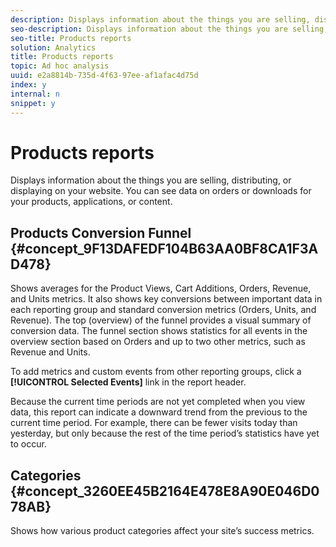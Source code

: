 ```yaml
---
description: Displays information about the things you are selling, distributing, or displaying on your website. You can see data on orders or downloads for your products, applications, or content.
seo-description: Displays information about the things you are selling, distributing, or displaying on your website. You can see data on orders or downloads for your products, applications, or content.
seo-title: Products reports
solution: Analytics
title: Products reports
topic: Ad hoc analysis
uuid: e2a8814b-735d-4f63-97ee-af1afac4d75d
index: y
internal: n
snippet: y
---
```


# Products reports

Displays information about the things you are selling, distributing, or displaying on your website. You can see data on orders or downloads for your products, applications, or content.

## Products Conversion Funnel {#concept_9F13DAFEDF104B63AA0BF8CA1F3AD478}

Shows averages for the Product Views, Cart Additions, Orders, Revenue, and Units metrics. It also shows key conversions between important data in each reporting group and standard conversion metrics (Orders, Units, and Revenue). The top (overview) of the funnel provides a visual summary of conversion data. The funnel section shows statistics for all events in the overview section based on Orders and up to two other metrics, such as Revenue and Units.

<!-- 

c_reports_products_conv_funnel.xml

 -->

To add metrics and custom events from other reporting groups, click a **[!UICONTROL Selected Events]** link in the report header.

Because the current time periods are not yet completed when you view data, this report can indicate a downward trend from the previous to the current time period. For example, there can be fewer visits today than yesterday, but only because the rest of the time period’s statistics have yet to occur. 

## Categories {#concept_3260EE45B2164E478E8A90E046D078AB}

<!-- 

c_reports_categories.xml

 -->

Shows how various product categories affect your site’s success metrics. 
